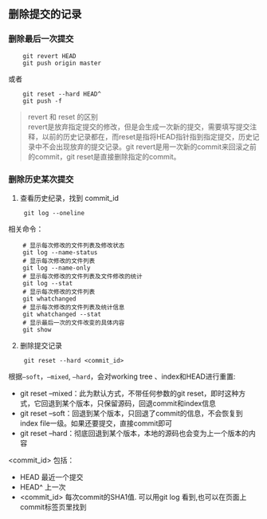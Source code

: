 
## 删除提交的记录

### 删除最后一次提交

        git revert HEAD
        git push origin master

或者

        git reset --hard HEAD^
        git push -f

> revert 和 reset 的区别       
> revert是放弃指定提交的修改，但是会生成一次新的提交，需要填写提交注释，以前的历史记录都在，而reset是指将HEAD指针指到指定提交，历史记录中不会出现放弃的提交记录。git revert是用一次新的commit来回滚之前的commit，git reset是直接删除指定的commit。

### 删除历史某次提交
1. 查看历史纪录，找到 commit_id

        git log --oneline
相关命令：

        # 显示每次修改的文件列表及修改状态
        git log --name-status 
        # 显示每次修改的文件列表
        git log --name-only 
        # 显示每次修改的文件列表及文件修改的统计
        git log --stat 
        # 显示每次修改的文件列表
        git whatchanged 
        # 显示每次修改的文件列表及统计信息
        git whatchanged --stat
        # 显示最后一次的文件改变的具体内容
        git show 

2. 删除提交记录

        git reset --hard <commit_id>

根据`–soft`，`–mixed`, `–hard`，会对working tree 、index和HEAD进行重置:
* git reset –mixed：此为默认方式，不带任何参数的git reset，即时这种方式，它回退到某个版本，只保留源码，回退commit和index信息
* git reset –soft：回退到某个版本，只回退了commit的信息，不会恢复到index file一级。如果还要提交，直接commit即可
* git reset –hard：彻底回退到某个版本，本地的源码也会变为上一个版本的内容

<commit_id> 包括：
* HEAD 最近一个提交     
* HEAD^ 上一次      
* <commit_id> 每次commit的SHA1值. 可以用git log 看到,也可以在页面上commit标签页里找到      
